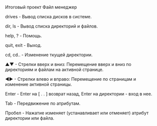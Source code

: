 Итоговый проект Файл менеджер


drives			  - Вывод списка дисков в системе.

dir, ls			  - Вывод списка директорий и файлов.

help, ?			  - Помощь.

quit, exit		- Выход.

cd, cd..			- Изменение ткущей директории.

▲▼			      - Стрелки вверх и вниз: 	Перемещение вверх и вниз по директориям и файлам на активной странице.

◄►			      - Стрелки влево и вправо: 	Перемещение по страницам и изменение активной страницы.

Enter			    - Enter на [ . . ] возврат назад, Enter на директории - вход в нее.

Tab			      - Передвижение по атрибутам.

Пробел		    - Нажатие изменяет (устанавливает или отменяет) атрибут директории или файла.
